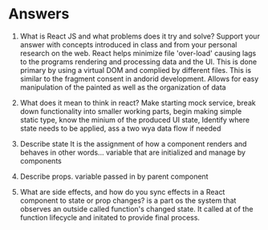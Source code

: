 # Answers

1. What is React JS and what problems does it try and solve? Support your answer with concepts introduced in class and from your personal research on the web.
React helps minimize file 'over-load' causing lags to the programs rendering and processing data and the UI.  This is done primary by using a virtual DOM and complied by different files.  This is similar to the fragment consent in andorid development.  Allows for easy manipulation of the painted as well as the organization of data


1. What does it mean to think in react?
Make starting mock service, break down functionality into smaller working parts, begin making simple static type, know the minium of the produced UI state, Identify where state needs to be applied, ass a two wya data flow if needed

1. Describe state
It is the assignment of how a component renders and behaves in other words...
variable that are initialized and manage by components

1. Describe props.
variable passed in by parent component

1. What are side effects, and how do you sync effects in a React component to state or prop changes?
is a part os the system that observes an outside called function's changed state.  It called at of the function lifecycle and initated to provide final process.